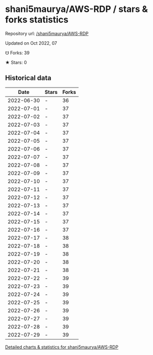 # shani5maurya/AWS-RDP / stars & forks statistics

Repository url: [/shani5maurya/AWS-RDP](https://github.com/shani5maurya/AWS-RDP)

Updated on Oct 2022, 07

☋ Forks: 39

★ Stars: 0

## Historical data
| Date | Stars | Forks |
|------|-------|-------|
| 2022-06-30 | - | 36 | 
| 2022-07-01 | - | 37 | 
| 2022-07-02 | - | 37 | 
| 2022-07-03 | - | 37 | 
| 2022-07-04 | - | 37 | 
| 2022-07-05 | - | 37 | 
| 2022-07-06 | - | 37 | 
| 2022-07-07 | - | 37 | 
| 2022-07-08 | - | 37 | 
| 2022-07-09 | - | 37 | 
| 2022-07-10 | - | 37 | 
| 2022-07-11 | - | 37 | 
| 2022-07-12 | - | 37 | 
| 2022-07-13 | - | 37 | 
| 2022-07-14 | - | 37 | 
| 2022-07-15 | - | 37 | 
| 2022-07-16 | - | 37 | 
| 2022-07-17 | - | 38 | 
| 2022-07-18 | - | 38 | 
| 2022-07-19 | - | 38 | 
| 2022-07-20 | - | 38 | 
| 2022-07-21 | - | 38 | 
| 2022-07-22 | - | 39 | 
| 2022-07-23 | - | 39 | 
| 2022-07-24 | - | 39 | 
| 2022-07-25 | - | 39 | 
| 2022-07-26 | - | 39 | 
| 2022-07-27 | - | 39 | 
| 2022-07-28 | - | 39 | 
| 2022-07-29 | - | 39 | 


[Detailed charts & statistics for shani5maurya/AWS-RDP](https://reviewgithub.com/rep/shani5maurya/AWS-RDP)
